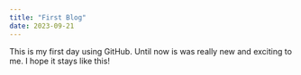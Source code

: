 ```yaml
---
title: "First Blog"
date: 2023-09-21
---
```


This is my first day using GitHub. Until now is was really new and exciting to me. I hope it stays like this!
